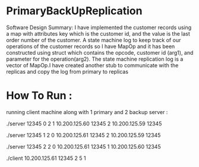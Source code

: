 # PrimaryBackUpReplication

Software Design Summary: I have implemented the customer records using a map with attributes key
which is the customer id, and the value is the last order number of the customer. A state machine log to
keep track of our operations of the customer records so I have MapOp and it has been constructed using
struct which contains the opcode, customer id (arg1), and parameter for the operation(arg2). The state
machine replication log is a vector of MapOp.I have created another stub to communicate with
the replicas and copy the log from primary to replicas

# How To Run : 

running client machine along with 1 primary and 2 backup server :

./server 12345 0 2 1 10.200.125.60 12345 2 10.200.125.59 12345

./server 12345 1 2 0 10.200.125.61 12345 2 10.200.125.59 12345

./server 12345 2 2 0 10.200.125.61 12345 1 10.200.125.60 12345

./client 10.200.125.61 12345 2 5 1
